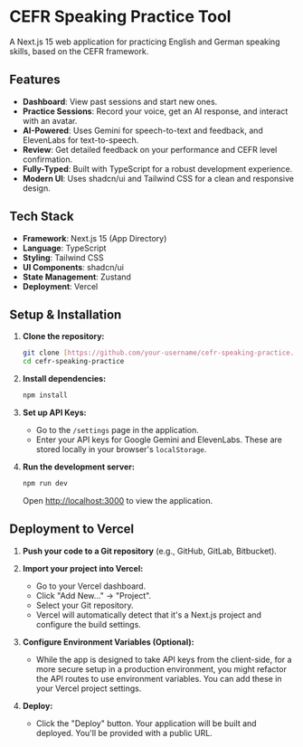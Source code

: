 # CEFR Speaking Practice Tool

A Next.js 15 web application for practicing English and German speaking skills, based on the CEFR framework.

## Features

- **Dashboard**: View past sessions and start new ones.
- **Practice Sessions**: Record your voice, get an AI response, and interact with an avatar.
- **AI-Powered**: Uses Gemini for speech-to-text and feedback, and ElevenLabs for text-to-speech.
- **Review**: Get detailed feedback on your performance and CEFR level confirmation.
- **Fully-Typed**: Built with TypeScript for a robust development experience.
- **Modern UI**: Uses shadcn/ui and Tailwind CSS for a clean and responsive design.

## Tech Stack

- **Framework**: Next.js 15 (App Directory)
- **Language**: TypeScript
- **Styling**: Tailwind CSS
- **UI Components**: shadcn/ui
- **State Management**: Zustand
- **Deployment**: Vercel

## Setup & Installation

1.  **Clone the repository:**

    ```bash
    git clone [https://github.com/your-username/cefr-speaking-practice.git](https://github.com/your-username/cefr-speaking-practice.git)
    cd cefr-speaking-practice
    ```

2.  **Install dependencies:**

    ```bash
    npm install
    ```

3.  **Set up API Keys:**

    - Go to the `/settings` page in the application.
    - Enter your API keys for Google Gemini and ElevenLabs. These are stored locally in your browser's `localStorage`.

4.  **Run the development server:**
    ```bash
    npm run dev
    ```
    Open [http://localhost:3000](http://localhost:3000) to view the application.

## Deployment to Vercel

1.  **Push your code to a Git repository** (e.g., GitHub, GitLab, Bitbucket).

2.  **Import your project into Vercel:**

    - Go to your Vercel dashboard.
    - Click "Add New..." -> "Project".
    - Select your Git repository.
    - Vercel will automatically detect that it's a Next.js project and configure the build settings.

3.  **Configure Environment Variables (Optional):**

    - While the app is designed to take API keys from the client-side, for a more secure setup in a production environment, you might refactor the API routes to use environment variables. You can add these in your Vercel project settings.

4.  **Deploy:**
    - Click the "Deploy" button. Your application will be built and deployed. You'll be provided with a public URL.
